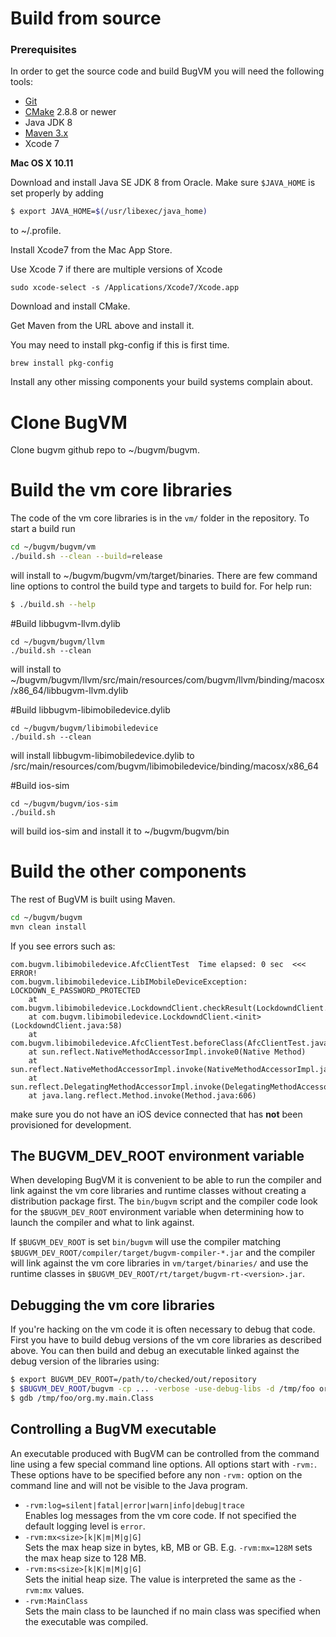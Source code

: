 # Build from source

### Prerequisites

In order to get the source code and build BugVM you will need the following tools:

* [Git](http://git-scm.com)
* [CMake](http://www.cmake.org) 2.8.8 or newer
* Java JDK 8
* [Maven 3.x](http://maven.apache.org)
* Xcode 7

**Mac OS X 10.11**

Download and install Java SE JDK 8 from Oracle. Make sure `$JAVA_HOME` is set properly by adding
```bash
$ export JAVA_HOME=$(/usr/libexec/java_home)
```
to ~/.profile.

Install Xcode7 from the Mac App Store.

Use Xcode 7 if there are multiple versions of Xcode
```
sudo xcode-select -s /Applications/Xcode7/Xcode.app
```

Download and install CMake.

Get Maven from the URL above and install it.

You may need to install pkg-config if this is first time.
```
brew install pkg-config
```

Install any other missing components your build systems complain about.

# Clone BugVM

Clone bugvm github repo to ~/bugvm/bugvm.

# Build the vm core libraries

The code of the vm core libraries is in the `vm/` folder in the repository. To start a build run 
```bash
cd ~/bugvm/bugvm/vm
./build.sh --clean --build=release
```
will install to ~/bugvm/bugvm/vm/target/binaries. 
There are few command line options to control the build type and targets to build for. For help run:
```bash
$ ./build.sh --help
```

#Build libbugvm-llvm.dylib
```
cd ~/bugvm/bugvm/llvm
./build.sh --clean
```
will install to ~/bugvm/bugvm/llvm/src/main/resources/com/bugvm/llvm/binding/macosx/x86_64/libbugvm-llvm.dylib

#Build libbugvm-libimobiledevice.dylib
```
cd ~/bugvm/bugvm/libimobiledevice
./build.sh --clean
```
will install libbugvm-libimobiledevice.dylib to /src/main/resources/com/bugvm/libimobiledevice/binding/macosx/x86_64

#Build ios-sim
```
cd ~/bugvm/bugvm/ios-sim
./build.sh
```
will build ios-sim and install it to ~/bugvm/bugvm/bin

# Build the other components

The rest of BugVM is built using Maven.
```bash
cd ~/bugvm/bugvm
mvn clean install
```

If you see errors such as:
```
com.bugvm.libimobiledevice.AfcClientTest  Time elapsed: 0 sec  <<< ERROR!
com.bugvm.libimobiledevice.LibIMobileDeviceException: LOCKDOWN_E_PASSWORD_PROTECTED
	at com.bugvm.libimobiledevice.LockdowndClient.checkResult(LockdowndClient.java:148)
	at com.bugvm.libimobiledevice.LockdowndClient.<init>(LockdowndClient.java:58)
	at com.bugvm.libimobiledevice.AfcClientTest.beforeClass(AfcClientTest.java:57)
	at sun.reflect.NativeMethodAccessorImpl.invoke0(Native Method)
	at sun.reflect.NativeMethodAccessorImpl.invoke(NativeMethodAccessorImpl.java:57)
	at sun.reflect.DelegatingMethodAccessorImpl.invoke(DelegatingMethodAccessorImpl.java:43)
	at java.lang.reflect.Method.invoke(Method.java:606)
```
make sure you do not have an iOS device connected that has **not** been provisioned for development.

## The BUGVM_DEV_ROOT environment variable

When developing BugVM it is convenient to be able to run the compiler and link against the vm core libraries and runtime classes without creating a distribution package first. The `bin/bugvm` script and the compiler code look for the `$BUGVM_DEV_ROOT` environment variable when determining how to launch the compiler and what to link against. 

If `$BUGVM_DEV_ROOT` is set `bin/bugvm` will use the compiler matching `$BUGVM_DEV_ROOT/compiler/target/bugvm-compiler-*.jar` and the compiler will link against the vm core libraries in `vm/target/binaries/` and use the runtime classes in `$BUGVM_DEV_ROOT/rt/target/bugvm-rt-<version>.jar`.

## Debugging the vm core libraries

If you're hacking on the vm code it is often necessary to debug that code. First you have to build debug versions of the vm core libraries as described above. You can then build and debug an executable linked against the debug version of the libraries using:
```bash
$ export BUGVM_DEV_ROOT=/path/to/checked/out/repository 
$ $BUGVM_DEV_ROOT/bugvm -cp ... -verbose -use-debug-libs -d /tmp/foo org.my.main.Class
$ gdb /tmp/foo/org.my.main.Class
```

## Controlling a BugVM executable

An executable produced with BugVM can be controlled from the command line using a few special command line options. All options start with `-rvm:`. These options have to be specified before any non `-rvm:` option on the command line and will not be visible to the Java program.

* `-rvm:log=silent|fatal|error|warn|info|debug|trace`  
  Enables log messages from the vm core code. If not specified the default logging level is `error`.
* `-rvm:mx<size>[k|K|m|M|g|G]`  
  Sets the max heap size in bytes, kB, MB or GB. E.g. `-rvm:mx=128M` sets the max heap size to 128 MB.
* `-rvm:ms<size>[k|K|m|M|g|G]`  
  Sets the initial heap size. The value is interpreted the same as the `-rvm:mx` values.
* `-rvm:MainClass`  
  Sets the main class to be launched if no main class was specified when the executable was compiled.
